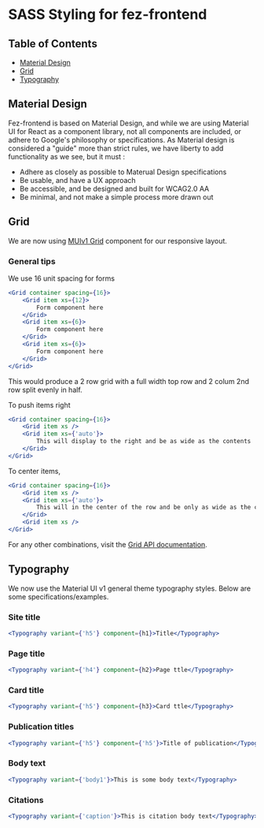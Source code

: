 # SASS Styling for fez-frontend

## Table of Contents

* [Material Design](#material-design)
* [Grid](#grid)
* [Typography](#typography)

## Material Design

Fez-frontend is based on Material Design, and while we are using Material UI for React as a component library, not all components are included, or adhere to Google's philosophy or specifications. As Material design is considered a "guide" more than strict rules, we have liberty to add functionality as we see, but it must :

* Adhere as closely as possible to Materual Design specifications
* Be usable, and have a UX approach
* Be accessible, and be designed and built for WCAG2.0 AA
* Be minimal, and not make a simple process more drawn out

## Grid

We are now using [MUIv1 Grid](https://material-ui.com/layout/grid/) component for our responsive layout.

### General tips

We use 16 unit spacing for forms

```jsx
<Grid container spacing={16}>
    <Grid item xs={12}>
        Form component here
    </Grid>
    <Grid item xs={6}>
        Form component here
    </Grid>
    <Grid item xs={6}>
        Form component here
    </Grid>
</Grid>
```

This would produce a 2 row grid with a full width top row and 2 colum 2nd row split evenly in half.

To push items right

```jsx
<Grid container spacing={16}>
    <Grid item xs />
    <Grid item xs={'auto'}>
        This will display to the right and be as wide as the contents
    </Grid>
</Grid>
```

To center items,

```jsx
<Grid container spacing={16}>
    <Grid item xs />
    <Grid item xs={'auto'}>
        This will in the center of the row and be only as wide as the contents
    </Grid>
    <Grid item xs />
</Grid>
```

For any other combinations, visit the [Grid API documentation](https://material-ui.com/api/grid/).

## Typography

We now use the Material UI v1 general theme typography styles. Below are some specifications/examples.

### Site title

```jsx
<Typography variant={'h5'} component={h1}>Title</Typography>
```

### Page title

```jsx
<Typography variant={'h4'} component={h2}>Page ttle</Typography>
```

### Card title

```jsx
<Typography variant={'h5'} component={h3}>Card ttle</Typography>
```

### Publication titles

```jsx
<Typography variant={'h5'} component={'h5'}>Title of publication</Typography>
```

### Body text

```jsx
<Typography variant={'body1'}>This is some body text</Typography>
```

### Citations

```jsx
<Typography variant={'caption'}>This is citation body text</Typography>
```
